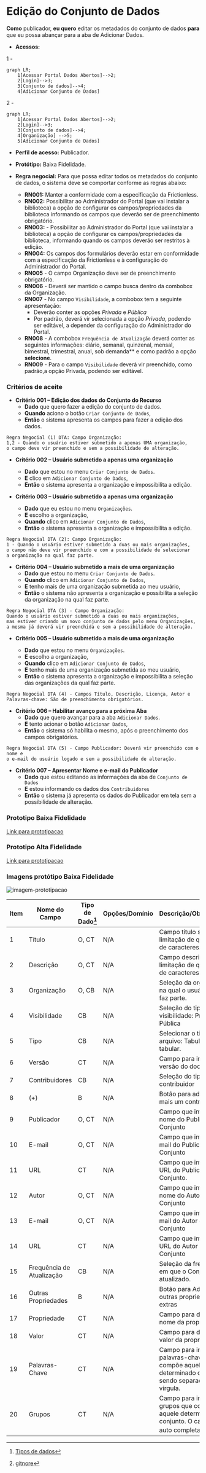 # Edição do Conjunto de Dados

**Como** publicador, **eu quero**  editar os metadados do conjunto de dados **para** que eu possa abançar para a aba de Adicionar Dados.

- **Acessos:**

1 - 
```mermaid
graph LR;
    1[Acessar Portal Dados Abertos]-->2;
    2[Login]-->3;
    3[Conjunto de dados]-->4;
    4[Adicionar Conjunto de Dados]
```
2 -
```mermaid
graph LR;
    1[Acessar Portal Dados Abertos]-->2;
    2[Login]-->3;
    3[Conjunto de dados]-->4;
    4[Organização] -->5;
    5[Adicionar Conjunto de Dados]
```

- **Perfil de acesso:** Publicador. 
- **Protótipo:** Baixa Fidelidade.

- **Regra negocial:** Para que possa editar todos os metadados do conjunto de dados, o sistema deve se comportar conforme as regras abaixo:
	- **RN001:** Manter a conformidade com a especificação da Frictionless. 
	- **RN002:** Possibilitar ao Administrador do Portal (que vai instalar a biblioteca) a opção de configurar os campos/propriedades da biblioteca informando os campos que deverão ser de preenchimento obrigatório. 
	- **RN003:** - Possibilitar ao Administrador do Portal (que vai instalar a biblioteca) a opção de configurar os campos/propriedades da biblioteca, informando quando os campos deverão ser restritos à edição. 
	- **RN004:** Os campos dos formulários deverão estar em conformidade com a especificação da Frictionless e à configuração do Administrador do Portal.
    - **RN005** - O campo Organização deve ser de preenchimento obrigatório.
    - **RN006** - Deverá ser mantido o campo busca dentro da combobox da Organização. 
    - **RN007** - No campo `Visibilidade`, a combobox tem a seguinte apresentação:
    	- Deverão conter as opções *Privada* e *Pública* 
        - Por padrão, deverá vir selecionada a opção *Privada*, podendo ser editável, a depender da configuração do Administrador do Portal. 
    - **RN008** - A combobox `Frequência de Atualização` deverá conter as seguintes informações: diário, semanal, quinzenal, mensal, bimestral, trimestral, anual, sob demanda** e como padrão a opção **selecione**.
    - **RN009** - Para o campo `Visibilidade` deverá vir preenchido, como padrão,a opção Privada, podendo ser editável. 


### Critérios de aceite

- **Critério 001 – Edição dos dados do Conjunto do Recurso**
	- **Dado** que quero fazer a edição do conjunto de dados. 
	- **Quando** aciono o botão `Criar Conjunto de Dados`,
	- **Então** o sistema apresenta os campos para fazer a edição dos dados.

```
Regra Negocial (1) DTA: Campo Organização:
1,2 - Quando o usuário estiver submetido a apenas UMA organização, 
o campo deve vir preenchido e sem a possibilidade de alteração. 
```

- **Critério 002 – Usuário submetido a apenas uma organização**

	- **Dado** que estou no menu `Criar Conjunto de Dados`. 
	- **E**	clico em `Adicionar Conjunto de Dados`,
	- **Então** o sistema apresenta a organização e impossibilita 
	a edição. 

- **Critério 003 – Usuário submetido a apenas uma organização** 

	- **Dado** que eu estou no menu `Organizações`. 
	- **E** escolho a organização,
	- **Quando** clico em `Adicionar Conjunto de Dados`,
	- **Então** o sistema apresenta a organização e impossibilita a edição.

````
Regra Negocial DTA (2): Campo Organização:
1 - Quando o usuário estiver submetido a duas ou mais organizações,
o campo não deve vir preenchido e com a possibilidade de selecionar 
a organização na qual faz parte.
````

- **Critério 004 – Usuário submetido a mais de uma organização**
	- **Dado** que estou no menu `Criar Conjunto de Dados`. 
	- **Quando** clico em `Adicionar Conjunto de Dados`,
	- **E** tenho mais de uma organização submetida ao meu usuário,
	- **Então** o sistema não apresenta a organização e possibilita a seleção da organização na qual faz parte. 

````
Regra Negocial DTA (3) - Campo Organização:
Quando o usuário estiver submetido a duas ou mais organizações, 
mas estiver criando um novo conjunto de dados pelo menu Organizações, 
a mesma já deverá vir preenchida e sem a possibilidade de alteração.
````

- **Critério 005 – Usuário submetido a mais de uma organização**

	- **Dado** que estou no menu `Organizações`.
	- **E** escolho a organização, 
	- **Quando** clico em `Adicionar Conjunto de Dados`,
	- **E** tenho mais de uma organização submetida ao meu usuário,
	- **Então** o sistema apresenta a organização e impossibilita a seleção das organizações da qual faz parte. 

````
Regra Negocial DTA (4) - Campos Título, Descrição, Licença, Autor e 
Palavras-chave: São de preenchimento obrigatórios.
````

- **Critério 006 – Habilitar avanço para a próxima Aba**
	- **Dado** que quero avançar para a aba `Adicionar Dados`. 
	- **E** tento acionar o botão `Adicionar Dados`,
	- **Então** o sistema só habilita o mesmo, após o preenchimento dos campos obrigatórios.

````
Regra Negocial DTA (5) - Campo Publicador: Deverá vir preenchido com o nome e
o e-mail do usuário logado e sem a possibilidade de alteração. 
````

- **Critério 007 – Apresentar Nome e e-mail do Publicador**
	- **Dado** que estou editando as informações da aba de `Conjunto de Dados`
	- **E** estou informando os dados dos `Contribuidores`
	- **Então** o sistema já apresenta os dados do Publicador em tela sem a possibilidade de alteração.

### Prototipo Baixa Fidelidade

[Link para prototipacao](/assets/pdfs/prototipo_telas_ckan.pdf)

### Prototipo Alta Fidelidade

[Link para prototipacao](https://www.figma.com/proto/X0SZVAiL6Auf6pqssoewnn/SEPLAG-CKAN?node-id=2%3A387&scaling=min-zoom&page-id=2%3A387&starting-point-node-id=217%3A1115) 
### Imagens protótipo Baixa Fidelidade

![imagem-prototipacao](/assets/imagem.png)

| Item |                        Nome do Campo                        | Tipo de Dado[^2] | Opções/Domínio |     Descrição/Observações      |
|------|-------------------------------------------------------------|------------------|----------------|--------------------------------|
|    1 |    Título               |    O, CT          |     N/A    | Campo título sem limitação de quantidade de caracteres.
|    2 |           Descrição    |    O, CT           |       N/A     |Campo descrição sem limitação de quantidade de caracteres |
|    3 |  Organização|      O, CB         |       N/A     | Seleção da organização na qual o usuário logado faz parte. |
|    4 |   Visibilidade |        CB        |   N/A          | Seleção do tipo de visibilidade: Privada ou Pública  |
|    5 |   Tipo                       |  CB               |    N/A        |Selecionar o tipo de arquivo: Tabular ou não tabular. |
|    6 |  Versão |         CT      |        N/A       |  Campo para informar a versão do documento.|	
|    7 |  Contribuidores |       CB      |       N/A     | Seleção do tipo de contribuidor|
|    8 |  (+) |       B      |      N/A     | Botão para adicionar mais um contribuidor  |
|    9 |  Publicador |   O, CT          |    N/A       | Campo que informa o nome do Publicador do Conjunto |
|    10 |  E-mail |        O, CT     |   N/A        | Campo que informa o e-mail do Publicador do Conjunto |
|    11 |  URL |        CT     |    N/A      | Campo que informa a URL do Publicador do Conjunto.
|    12 |  Autor |       O, CT      |   N/A       |  Campo que informa o nome do Autor do Conjunto|
|    13 | E-mail  |      O, CT       |    N/A       | Campo que informa o e-mail do Autor do Conjunto |
|    14 | URL  |      CT       |         N/A  | Campo que informa a URL do Autor do Conjunto |
|    15 | Frequência de Atualização  |   CB          |      N/A     | Seleção da frequência em que o Conjunto será atualizado.  |
|    16 | Outras Propriedades  |  B           |     N/A      | Botão para Adionar outras propriedades extras  |
|    17 | Propriedade  |    CT         |  N/A         | Campo para descrever o nome da propriedade  |
|    18 | Valor |         CT    |          N/A | Campo para descrever o valor da propriedade  |
|    19 | Palavras-Chave |    CT         |   N/A        | Campo para informar as palavras-chave que compõe aquele determinado conjunto, sendo separado por vírgula.  |
|    20 | Grupos  |         CT    |     N/A      | Campo para informar grupos que compõe aquele determinado conjunto. O campo será auto completado.[^1]|

[^1]:[gitnore](https://www.toptal.com/developers/gitignore/)
[^2]: [Tipos de dados](../modelos/tipos_dado_formulario_html.md)